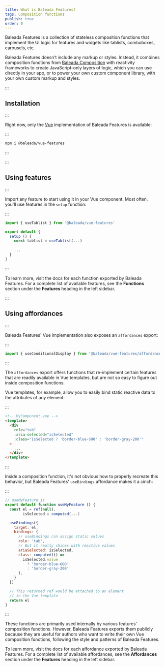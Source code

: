 ```yaml
---
title: What is Baleada Features?
tags: Composition functions
publish: true
order: 0
---
```


Baleada Features is a collection of stateless composition functions that implement the UI logic for features and widgets like tablists, comboboxes, carousels, etc.

Baleada Features doesn't include any markup or styles. Instead, it combines composition functions from [Baleada Composition](/docs/composition) with reactivity frameworks to create JavaScript-only layers of logic, which you can use directly in your app, or to power your own custom component library, with your own custom markup and styles.


:::
## Installation
:::

Right now, only the [Vue](https://v3.vuejs.org) implementation of Baleada Features is available:

:::
```bash
npm i @baleada/vue-features
```
:::


:::
## Using features
:::

Import any feature to start using it in your Vue component. Most often, you'll use features in the `setup` function:

:::
```js
import { useTablist } from '@baleada/vue-features'

export default {
  setup () {
    const tablist = useTablist(...)
    
    ...
  }
}
```
:::

To learn more, visit the docs for each function exported by Baleada Features. For a complete list of available features, see the **Functions** section under the **Features** heading in the left sidebar.


:::
## Using affordances
:::

Baleada Features' Vue implementation also exposes an `affordances` export:

:::
```js
import { useConditionalDisplay } from '@baleada/vue-features/affordances'
```
:::

The `affordances` export offers functions that re-implement certain features that are readily available in Vue templates, but are not so easy to figure out inside composition functions.

Vue templates, for example, allow you to easily bind static reactive data to the attributes of any element:

:::
```html
<!-- MyComponent.vue -->
<template>
  <div
    role="tab"
    :aria-selected="isSelected"
    :class="isSelected ? 'border-blue-600' : 'border-gray-200'"
  >
    ...
  </div>
</template>
```
:::

Inside a composition function, it's not obvious how to properly recreate this behavior, but Baleada Features' `useBindings` affordance makes it a cinch:

:::
```js
// useMyFeature.js
export default function useMyFeature () {
  const el = ref(null),
        isSelected = computed(...)

  useBindings({
    target: el,
    bindings: {
      // useBindings can assign static values
      role: 'tab',
      // But it really shines with reactive values
      ariaSelected: isSelected,
      class: computed(() => 
        isSelected.value 
          ? 'border-blue-600' 
          : 'border-gray-200'
      ),
    }
  })

  // This returned ref would be attached to an element
  // in the Vue template
  return el
}
```
:::

These functions are primarily used internally by various features' composition functions. However, Baleada Features exports them publicly because they are useful for authors who want to write their own Vue composition functions, following the style and patterns of Baleada Features.

To learn more, visit the docs for each affordance exported by Baleada Features. For a complete list of available affordances, see the **Affordances** section under the **Features** heading in the left sidebar.
